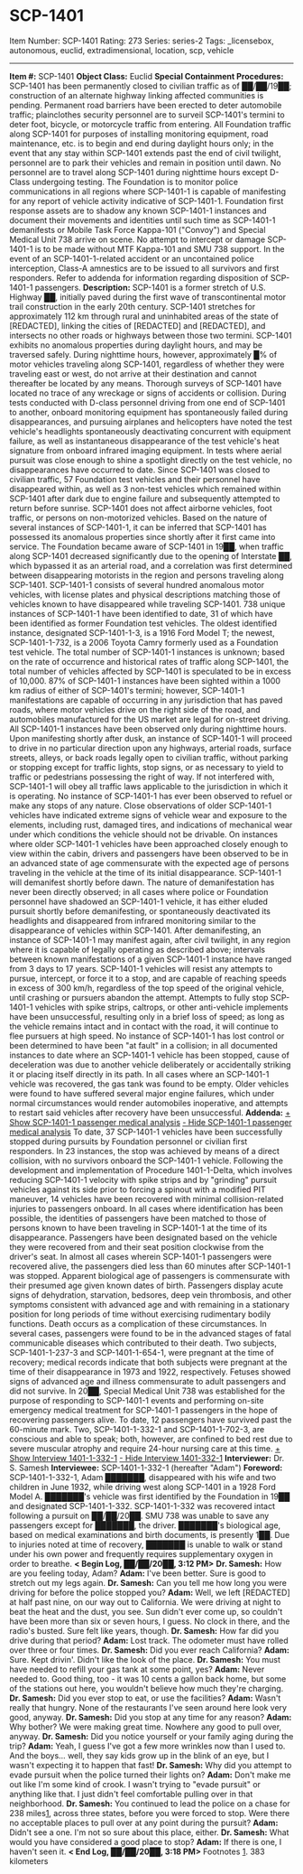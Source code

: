 # SCP-1401
Item Number: SCP-1401
Rating: 273
Series: series-2
Tags: _licensebox, autonomous, euclid, extradimensional, location, scp, vehicle

---

**Item #:** SCP-1401
**Object Class:** Euclid
**Special Containment Procedures:** SCP-1401 has been permanently closed to civilian traffic as of ██/██/19██; construction of an alternate highway linking affected communities is pending. Permanent road barriers have been erected to deter automobile traffic; plainclothes security personnel are to surveil SCP-1401's termini to deter foot, bicycle, or motorcycle traffic from entering. All Foundation traffic along SCP-1401 for purposes of installing monitoring equipment, road maintenance, etc. is to begin and end during daylight hours only; in the event that any stay within SCP-1401 extends past the end of civil twilight, personnel are to park their vehicles and remain in position until dawn. No personnel are to travel along SCP-1401 during nighttime hours except D-Class undergoing testing.
The Foundation is to monitor police communications in all regions where SCP-1401-1 is capable of manifesting for any report of vehicle activity indicative of SCP-1401-1. Foundation first response assets are to shadow any known SCP-1401-1 instances and document their movements and identities until such time as SCP-1401-1 demanifests or Mobile Task Force Kappa-101 ("Convoy") and Special Medical Unit 738 arrive on scene. No attempt to intercept or damage SCP-1401-1 is to be made without MTF Kappa-101 and SMU 738 support. In the event of an SCP-1401-1-related accident or an uncontained police interception, Class-A amnestics are to be issued to all survivors and first responders.
Refer to addenda for information regarding disposition of SCP-1401-1 passengers.
**Description:** SCP-1401 is a former stretch of U.S. Highway ██, initially paved during the first wave of transcontinental motor trail construction in the early 20th century. SCP-1401 stretches for approximately 112 km through rural and uninhabited areas of the state of [REDACTED], linking the cities of [REDACTED] and [REDACTED], and intersects no other roads or highways between those two termini.
SCP-1401 exhibits no anomalous properties during daylight hours, and may be traversed safely. During nighttime hours, however, approximately █% of motor vehicles traveling along SCP-1401, regardless of whether they were traveling east or west, do not arrive at their destination and cannot thereafter be located by any means. Thorough surveys of SCP-1401 have located no trace of any wreckage or signs of accidents or collision. During tests conducted with D-class personnel driving from one end of SCP-1401 to another, onboard monitoring equipment has spontaneously failed during disappearances, and pursuing airplanes and helicopters have noted the test vehicle's headlights spontaneously deactivating concurrent with equipment failure, as well as instantaneous disappearance of the test vehicle's heat signature from onboard infrared imaging equipment. In tests where aerial pursuit was close enough to shine a spotlight directly on the test vehicle, no disappearances have occurred to date.
Since SCP-1401 was closed to civilian traffic, 57 Foundation test vehicles and their personnel have disappeared within, as well as 3 non-test vehicles which remained within SCP-1401 after dark due to engine failure and subsequently attempted to return before sunrise. SCP-1401 does not affect airborne vehicles, foot traffic, or persons on non-motorized vehicles. Based on the nature of several instances of SCP-1401-1, it can be inferred that SCP-1401 has possessed its anomalous properties since shortly after it first came into service. The Foundation became aware of SCP-1401 in 19██, when traffic along SCP-1401 decreased significantly due to the opening of Interstate ██, which bypassed it as an arterial road, and a correlation was first determined between disappearing motorists in the region and persons traveling along SCP-1401.
SCP-1401-1 consists of several hundred anomalous motor vehicles, with license plates and physical descriptions matching those of vehicles known to have disappeared while traveling SCP-1401. 738 unique instances of SCP-1401-1 have been identified to date, 31 of which have been identified as former Foundation test vehicles. The oldest identified instance, designated SCP-1401-1-3, is a 1916 Ford Model T; the newest, SCP-1401-1-732, is a 2006 Toyota Camry formerly used as a Foundation test vehicle. The total number of SCP-1401-1 instances is unknown; based on the rate of occurrence and historical rates of traffic along SCP-1401, the total number of vehicles affected by SCP-1401 is speculated to be in excess of 10,000.
87% of SCP-1401-1 instances have been sighted within a 1000 km radius of either of SCP-1401's termini; however, SCP-1401-1 manifestations are capable of occurring in any jurisdiction that has paved roads, where motor vehicles drive on the right side of the road, and automobiles manufactured for the US market are legal for on-street driving. All SCP-1401-1 instances have been observed only during nighttime hours.
Upon manifesting shortly after dusk, an instance of SCP-1401-1 will proceed to drive in no particular direction upon any highways, arterial roads, surface streets, alleys, or back roads legally open to civilian traffic, without parking or stopping except for traffic lights, stop signs, or as necessary to yield to traffic or pedestrians possessing the right of way. If not interfered with, SCP-1401-1 will obey all traffic laws applicable to the jurisdiction in which it is operating. No instance of SCP-1401-1 has ever been observed to refuel or make any stops of any nature. Close observations of older SCP-1401-1 vehicles have indicated extreme signs of vehicle wear and exposure to the elements, including rust, damaged tires, and indications of mechanical wear under which conditions the vehicle should not be drivable. On instances where older SCP-1401-1 vehicles have been approached closely enough to view within the cabin, drivers and passengers have been observed to be in an advanced state of age commensurate with the expected age of persons traveling in the vehicle at the time of its initial disappearance.
SCP-1401-1 will demanifest shortly before dawn. The nature of demanifestation has never been directly observed; in all cases where police or Foundation personnel have shadowed an SCP-1401-1 vehicle, it has either eluded pursuit shortly before demanifesting, or spontaneously deactivated its headlights and disappeared from infrared monitoring similar to the disappearance of vehicles within SCP-1401. After demanifesting, an instance of SCP-1401-1 may manifest again, after civil twilight, in any region where it is capable of legally operating as described above; intervals between known manifestations of a given SCP-1401-1 instance have ranged from 3 days to 17 years.
SCP-1401-1 vehicles will resist any attempts to pursue, intercept, or force it to a stop, and are capable of reaching speeds in excess of 300 km/h, regardless of the top speed of the original vehicle, until crashing or pursuers abandon the attempt. Attempts to fully stop SCP-1401-1 vehicles with spike strips, caltrops, or other anti-vehicle implements have been unsuccessful, resulting only in a brief loss of speed; as long as the vehicle remains intact and in contact with the road, it will continue to flee pursuers at high speed. No instance of SCP-1401-1 has lost control or been determined to have been "at fault" in a collision; in all documented instances to date where an SCP-1401-1 vehicle has been stopped, cause of deceleration was due to another vehicle deliberately or accidentally striking it or placing itself directly in its path.
In all cases where an SCP-1401-1 vehicle was recovered, the gas tank was found to be empty. Older vehicles were found to have suffered several major engine failures, which under normal circumstances would render automobiles inoperative, and attempts to restart said vehicles after recovery have been unsuccessful.
**Addenda:**
[\+ Show SCP-1401-1 passenger medical analysis](javascript:;)
[\- Hide SCP-1401-1 passenger medical analysis](javascript:;)
To date, 37 SCP-1401-1 vehicles have been successfully stopped during pursuits by Foundation personnel or civilian first responders. In 23 instances, the stop was achieved by means of a direct collision, with no survivors onboard the SCP-1401-1 vehicle. Following the development and implementation of Procedure 1401-1-Delta, which involves reducing SCP-1401-1 velocity with spike strips and by "grinding" pursuit vehicles against its side prior to forcing a spinout with a modified PIT maneuver, 14 vehicles have been recovered with minimal collision-related injuries to passengers onboard. In all cases where identification has been possible, the identities of passengers have been matched to those of persons known to have been traveling in SCP-1401-1 at the time of its disappearance. Passengers have been designated based on the vehicle they were recovered from and their seat position clockwise from the driver's seat.
In almost all cases wherein SCP-1401-1 passengers were recovered alive, the passengers died less than 60 minutes after SCP-1401-1 was stopped. Apparent biological age of passengers is commensurate with their presumed age given known dates of birth. Passengers display acute signs of dehydration, starvation, bedsores, deep vein thrombosis, and other symptoms consistent with advanced age and with remaining in a stationary position for long periods of time without exercising rudimentary bodily functions. Death occurs as a complication of these circumstances. In several cases, passengers were found to be in the advanced stages of fatal communicable diseases which contributed to their death. Two subjects, SCP-1401-1-237-3 and SCP-1401-1-654-1, were pregnant at the time of recovery; medical records indicate that both subjects were pregnant at the time of their disappearance in 1973 and 1922, respectively. Fetuses showed signs of advanced age and illness commensurate to adult passengers and did not survive.
In 20██, Special Medical Unit 738 was established for the purpose of responding to SCP-1401-1 events and performing on-site emergency medical treatment for SCP-1401-1 passengers in the hope of recovering passengers alive. To date, 12 passengers have survived past the 60-minute mark. Two, SCP-1401-1-332-1 and SCP-1401-1-702-3, are conscious and able to speak; both, however, are confined to bed rest due to severe muscular atrophy and require 24-hour nursing care at this time.
[\+ Show Interview 1401-1-332-1](javascript:;)
[\- Hide Interview 1401-332-1](javascript:;)
**Interviewer:** Dr. S. Samesh
**Interviewee:** SCP-1401-1-332-1 (hereafter "Adam")
**Foreword:** SCP-1401-1-332-1, Adam ███████, disappeared with his wife and two children in June 1932, while driving west along SCP-1401 in a 1928 Ford Model A. ███████'s vehicle was first identified by the Foundation in 19██ and designated SCP-1401-1-332. SCP-1401-1-332 was recovered intact following a pursuit on ██/██/20██. SMU 738 was unable to save any passengers except for ███████, the driver. ███████'s biological age, based on medical examinations and birth documents, is presently 1██. Due to injuries noted at time of recovery, ███████ is unable to walk or stand under his own power and frequently requires supplementary oxygen in order to breathe.
**< Begin Log, ██/██/20██, 3:12 PM>**
**Dr. Samesh:** How are you feeling today, Adam?
**Adam:** I've been better. Sure is good to stretch out my legs again.
**Dr. Samesh:** Can you tell me how long you were driving for before the police stopped you?
**Adam:** Well, we left [REDACTED] at half past nine, on our way out to California. We were driving at night to beat the heat and the dust, you see. Sun didn't ever come up, so couldn't have been more than six or seven hours, I guess. No clock in there, and the radio's busted. Sure felt like years, though.
**Dr. Samesh:** How far did you drive during that period?
**Adam:** Lost track. The odometer must have rolled over three or four times.
**Dr. Samesh:** Did you ever reach California?
**Adam:** Sure. Kept drivin'. Didn't like the look of the place.
**Dr. Samesh:** You must have needed to refill your gas tank at some point, yes?
**Adam:** Never needed to. Good thing, too - it was 10 cents a gallon back home, but some of the stations out here, you wouldn't believe how much they're charging.
**Dr. Samesh:** Did you ever stop to eat, or use the facilities?
**Adam:** Wasn't really that hungry. None of the restaurants I've seen around here look very good, anyway.
**Dr. Samesh:** Did you stop at any time for any reason?
**Adam:** Why bother? We were making great time. Nowhere any good to pull over, anyway.
**Dr. Samesh:** Did you notice yourself or your family aging during the trip?
**Adam:** Yeah, I guess I've got a few more wrinkles now than I used to. And the boys… well, they say kids grow up in the blink of an eye, but I wasn't expecting it to happen that fast!
**Dr. Samesh:** Why did you attempt to evade pursuit when the police turned their lights on?
**Adam:** Don't make me out like I'm some kind of crook. I wasn't trying to "evade pursuit" or anything like that. I just didn't feel comfortable pulling over in that neighborhood.
**Dr. Samesh:** You continued to lead the police on a chase for 238 miles[1](javascript:;), across three states, before you were forced to stop. Were there no acceptable places to pull over at any point during the pursuit?
**Adam:** Didn't see a one. I'm not so sure about this place, either.
**Dr. Samesh:** What would you have considered a good place to stop?
**Adam:** If there is one, I haven't seen it.
**< End Log, ██/██/20██, 3:18 PM>**
Footnotes
[1](javascript:;). 383 kilometers